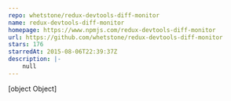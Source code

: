 ```yaml
---
repo: whetstone/redux-devtools-diff-monitor
name: redux-devtools-diff-monitor
homepage: https://www.npmjs.com/redux-devtools-diff-monitor
url: https://github.com/whetstone/redux-devtools-diff-monitor
stars: 176
starredAt: 2015-08-06T22:39:37Z
description: |-
    null
---
```


[object Object]
